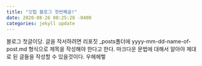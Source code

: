 ```yaml
---
title: "깃헙 블로그 첫번째글!"
date: 2020-08-26 08:25:28 -0400
categories: jekyll update
---
```


블로그 첫글이당.
글을 작서하려면 리포짓 _posts폴더에 yyyy-mm-dd-name-of-post.md 형식으로 제목을 작성해야 한다고 한다.
마크다운 문법에 대해서 알아야 제대로 된 글들을 작성할 수 있을것이다.
우헤헤헿
